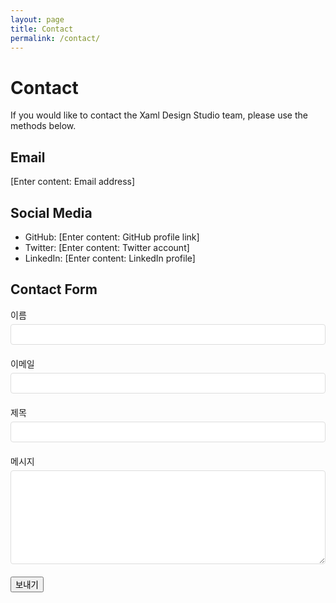 ```yaml
---
layout: page
title: Contact
permalink: /contact/
---
```


# Contact

If you would like to contact the Xaml Design Studio team, please use the methods below.

## Email

[Enter content: Email address]

## Social Media

- GitHub: [Enter content: GitHub profile link]
- Twitter: [Enter content: Twitter account]
- LinkedIn: [Enter content: LinkedIn profile]

## Contact Form

<form action="[내용 입력: 폼 처리 URL]" method="POST">
  <div class="form-group">
    <label for="name">이름</label>
    <input type="text" id="name" name="name" required>
  </div>
  
  <div class="form-group">
    <label for="email">이메일</label>
    <input type="email" id="email" name="email" required>
  </div>
  
  <div class="form-group">
    <label for="subject">제목</label>
    <input type="text" id="subject" name="subject" required>
  </div>
  
  <div class="form-group">
    <label for="message">메시지</label>
    <textarea id="message" name="message" required></textarea>
  </div>
  
  <button type="submit" class="btn">보내기</button>
</form>

<style>
  .form-group {
    margin-bottom: 20px;
  }
  
  label {
    display: block;
    margin-bottom: 5px;
  }
  
  input, textarea {
    width: 100%;
    padding: 8px;
    border: 1px solid #ddd;
    border-radius: 4px;
  }
  
  textarea {
    min-height: 150px;
  }
</style>
